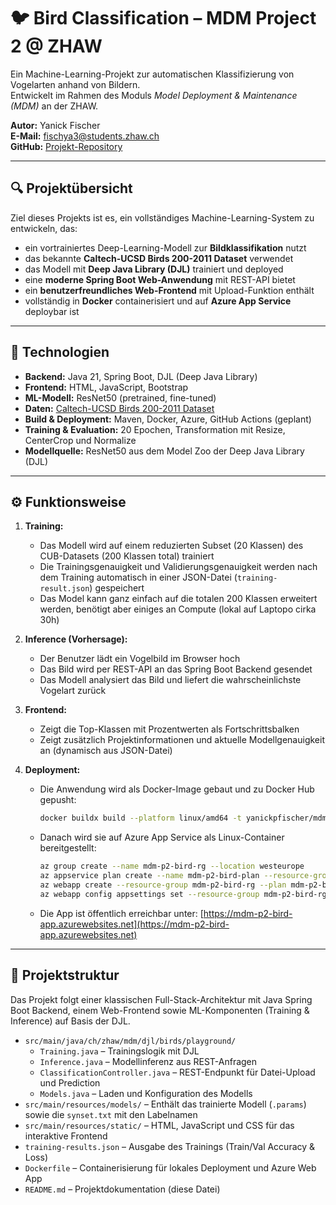 # 🐦 Bird Classification – MDM Project 2 @ ZHAW

Ein Machine-Learning-Projekt zur automatischen Klassifizierung von Vogelarten anhand von Bildern.  
Entwickelt im Rahmen des Moduls *Model Deployment & Maintenance (MDM)* an der ZHAW.

**Autor:** Yanick Fischer  
**E-Mail:** fischya3@students.zhaw.ch  
**GitHub:** [Projekt-Repository](https://github.com/yanickfischer/mdm-project2-birdclassification)

---

## 🔍 Projektübersicht

Ziel dieses Projekts ist es, ein vollständiges Machine-Learning-System zu entwickeln, das:

- ein vortrainiertes Deep-Learning-Modell zur **Bildklassifikation** nutzt
- das bekannte **Caltech-UCSD Birds 200-2011 Dataset** verwendet
- das Modell mit **Deep Java Library (DJL)** trainiert und deployed
- eine **moderne Spring Boot Web-Anwendung** mit REST-API bietet
- ein **benutzerfreundliches Web-Frontend** mit Upload-Funktion enthält
- vollständig in **Docker** containerisiert und auf **Azure App Service** deploybar ist

---

## 🧠 Technologien

- **Backend:** Java 21, Spring Boot, DJL (Deep Java Library)
- **Frontend:** HTML, JavaScript, Bootstrap
- **ML-Modell:** ResNet50 (pretrained, fine-tuned)
- **Daten:** [Caltech-UCSD Birds 200-2011 Dataset](https://www.vision.caltech.edu/datasets/cub_200_2011/)
- **Build & Deployment:** Maven, Docker, Azure, GitHub Actions (geplant)
- **Training & Evaluation:** 20 Epochen, Transformation mit Resize, CenterCrop und Normalize
- **Modellquelle:** ResNet50 aus dem Model Zoo der Deep Java Library (DJL)

---

## ⚙️ Funktionsweise

1. **Training:**
   - Das Modell wird auf einem reduzierten Subset (20 Klassen) des CUB-Datasets (200 Klassen total) trainiert
   - Die Trainingsgenauigkeit und Validierungsgenauigkeit werden nach dem Training automatisch in einer JSON-Datei (`training-result.json`) gespeichert
   - Das Model kann ganz einfach auf die totalen 200 Klassen erweitert werden, benötigt aber einiges an Compute (lokal auf Laptopo cirka 30h)

2. **Inference (Vorhersage):**
   - Der Benutzer lädt ein Vogelbild im Browser hoch
   - Das Bild wird per REST-API an das Spring Boot Backend gesendet
   - Das Modell analysiert das Bild und liefert die wahrscheinlichste Vogelart zurück

3. **Frontend:**
   - Zeigt die Top-Klassen mit Prozentwerten als Fortschrittsbalken
   - Zeigt zusätzlich Projektinformationen und aktuelle Modellgenauigkeit an (dynamisch aus JSON-Datei)

4. **Deployment:**
   - Die Anwendung wird als Docker-Image gebaut und zu Docker Hub gepusht:
     ```bash
     docker buildx build --platform linux/amd64 -t yanickpfischer/mdm-birdclassification:latest --push .
     ```
   - Danach wird sie auf Azure App Service als Linux-Container bereitgestellt:
     ```bash
     az group create --name mdm-p2-bird-rg --location westeurope
     az appservice plan create --name mdm-p2-bird-plan --resource-group mdm-p2-bird-rg --sku F1 --is-linux
     az webapp create --resource-group mdm-p2-bird-rg --plan mdm-p2-bird-plan --name mdm-p2-bird-app --deployment-container-image-name yanickpfischer/mdm-birdclassification:latest
     az webapp config appsettings set --resource-group mdm-p2-bird-rg --name mdm-p2-bird-app --settings WEBSITES_PORT=8080
     ```

   - Die App ist öffentlich erreichbar unter: [https://mdm-p2-bird-app.azurewebsites.net](https://mdm-p2-bird-app.azurewebsites.net)

---

## 📁 Projektstruktur

Das Projekt folgt einer klassischen Full-Stack-Architektur mit Java Spring Boot Backend, einem Web-Frontend sowie ML-Komponenten (Training & Inference) auf Basis der DJL.

- `src/main/java/ch/zhaw/mdm/djl/birds/playground/`
  - `Training.java` – Trainingslogik mit DJL
  - `Inference.java` – Modellinferenz aus REST-Anfragen
  - `ClassificationController.java` – REST-Endpunkt für Datei-Upload und Prediction
  - `Models.java` – Laden und Konfiguration des Modells
- `src/main/resources/models/` – Enthält das trainierte Modell (`.params`) sowie die `synset.txt` mit den Labelnamen
- `src/main/resources/static/` – HTML, JavaScript und CSS für das interaktive Frontend
- `training-results.json` – Ausgabe des Trainings (Train/Val Accuracy & Loss)
- `Dockerfile` – Containerisierung für lokales Deployment und Azure Web App
- `README.md` – Projektdokumentation (diese Datei)
